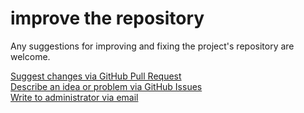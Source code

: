 # improve the repository

Any suggestions for improving and fixing the project's repository are welcome.

[Suggest changes via GitHub Pull Request](https://github.com/dehero/mwscr/pulls)  
[Describe an idea or problem via GitHub Issues](https://github.com/dehero/mwscr/issues)  
[Write to administrator via email](mailto:dehero@outlook.com?subject=mwscr)
